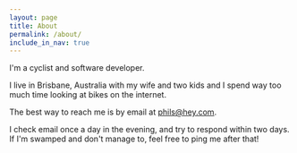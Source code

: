 ```yaml
---
layout: page
title: About
permalink: /about/
include_in_nav: true
---
```


I'm a cyclist and software developer.

I live in Brisbane, Australia with my wife and two kids and I spend way too much time looking at bikes on the internet.

The best way to reach me is by email at [phils@hey.com](mailto:phils@hey.com).

I check email once a day in the evening, and try to respond within two days. If I'm swamped and don't manage to, feel free to ping me after that!
